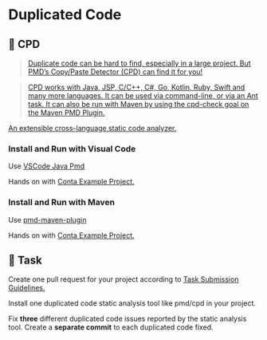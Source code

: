 Duplicated Code
====

## :hammer: CPD

> [Duplicate code can be hard to find, especially in a large project. But PMD’s Copy/Paste Detector (CPD) can find it for you!](https://pmd.github.io/pmd/pmd_userdocs_cpd.html)

> [CPD works with Java, JSP, C/C++, C#, Go, Kotlin, Ruby, Swift and many more languages. It can be used via command-line, or via an Ant task. It can also be run with Maven by using the cpd-check goal on the Maven PMD Plugin.](https://pmd.github.io/pmd/pmd_userdocs_cpd.html)

[An extensible cross-language static code analyzer.](https://pmd.github.io/)

### Install and Run with Visual Code

Use [VSCode Java Pmd](https://marketplace.visualstudio.com/items?itemName=cracrayol.java-pmd)

Hands on with [Conta Example Project.](https://github.com/persapiens/conta/pull/115)

### Install and Run with Maven

Use [pmd-maven-plugin](https://maven.apache.org/plugins/maven-pmd-plugin/cpd-mojo.html)

Hands on with [Conta Example Project.](https://github.com/persapiens/conta/pull/115)

## :construction_worker: Task

Create one pull request for your project according to [Task Submission Guidelines.](../assessment.md#task-submission)

Install one duplicated code static analysis tool like pmd/cpd in your project.

Fix **three** different duplicated code issues reported by the static analysis tool. Create a **separate commit** to each duplicated code fixed.
